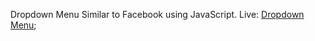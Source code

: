 Dropdown Menu Similar to Facebook using JavaScript.
Live:
[Dropdown Menu](https://pradeeprajnepal.github.io/advanceDropdownJS/);